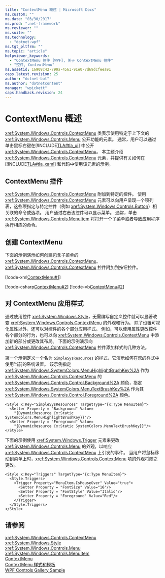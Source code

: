 ```yaml
---
title: "ContextMenu 概述 | Microsoft Docs"
ms.custom: ""
ms.date: "03/30/2017"
ms.prod: ".net-framework"
ms.reviewer: ""
ms.suite: ""
ms.technology: 
  - "dotnet-wpf"
ms.tgt_pltfrm: ""
ms.topic: "article"
helpviewer_keywords: 
  - "ContextMenu 控件 [WPF], 关于 ContextMenu 控件"
  - "控件, ContextMenu"
ms.assetid: 16909c42-799a-4561-91e0-7d69dcfeea91
caps.latest.revision: 25
author: "dotnet-bot"
ms.author: "dotnetcontent"
manager: "wpickett"
caps.handback.revision: 24
---
```

# ContextMenu 概述
<xref:System.Windows.Controls.ContextMenu> 类表示使用特定于上下文的 <xref:System.Windows.Controls.Menu> 公开功能的元素。  通常，用户可以通过单击鼠标右键在[!INCLUDE[TLA#tla_ui](../../../../includes/tlasharptla-ui-md.md)] 中公开 <xref:System.Windows.Controls.ContextMenu>。  本主题介绍 <xref:System.Windows.Controls.ContextMenu> 元素，并提供有关如何在[!INCLUDE[TLA#tla_xaml](../../../../includes/tlasharptla-xaml-md.md)] 和代码中使用该元素的示例。  
  
   
  
<a name="contextmenu_control"></a>   
## ContextMenu 控件  
 <xref:System.Windows.Controls.ContextMenu> 附加到特定的控件。  使用 <xref:System.Windows.Controls.ContextMenu> 元素可以向用户呈现一个项列表，这些项指定与特定控件（例如 <xref:System.Windows.Controls.Button>）相关联的命令或选项。  用户通过右击该控件可以显示菜单。  通常，单击 <xref:System.Windows.Controls.MenuItem> 将打开一个子菜单或者导致应用程序执行相应的命令。  
  
<a name="creating_contextmenus"></a>   
## 创建 ContextMenu  
 下面的示例演示如何创建包含子菜单的 <xref:System.Windows.Controls.ContextMenu>。  <xref:System.Windows.Controls.ContextMenu> 控件附加到按钮控件。  
  
 [!code-xml[ContextMenu#1](../../../../samples/snippets/csharp/VS_Snippets_Wpf/ContextMenu/CSharp/Pane1.xaml#1)]  
  
 [!code-csharp[ContextMenu#2](../../../../samples/snippets/csharp/VS_Snippets_Wpf/ContextMenu/CSharp/Pane1.xaml.cs#2)]
 [!code-vb[ContextMenu#2](../../../../samples/snippets/visualbasic/VS_Snippets_Wpf/ContextMenu/VisualBasic/Pane1.xaml.vb#2)]  
  
<a name="applying_styles_to_contextmenu"></a>   
## 对 ContextMenu 应用样式  
 通过使用控件 <xref:System.Windows.Style>，无需编写自定义控件就可以显著改变 <xref:System.Windows.Controls.ContextMenu> 的外观和行为。  除了设置可视化属性以外，还可以对控件的各个部分应用样式。  例如，可以使用属性更改控件各个部分的行为，也可以向 <xref:System.Windows.Controls.ContextMenu> 中添加新的部分或更改其布局。  下面的示例演示向 <xref:System.Windows.Controls.ContextMenu> 控件添加样式的几种方法。  
  
 第一个示例定义一个名为 `SimpleSysResources` 的样式，它演示如何在您的样式中使用当前的系统设置。  该示例指定 <xref:System.Windows.SystemColors.MenuHighlightBrushKey%2A> 作为 <xref:System.Windows.Controls.ContextMenu> 的 <xref:System.Windows.Controls.Control.Background%2A> 颜色，指定 <xref:System.Windows.SystemColors.MenuTextBrushKey%2A> 作为其 <xref:System.Windows.Controls.Control.Foreground%2A> 颜色。  
  
```  
<Style x:Key="SimpleSysResources" TargetType="{x:Type MenuItem}">  
  <Setter Property = "Background" Value=   
    "{DynamicResource {x:Static SystemColors.MenuHighlightBrushKey}}"/>  
  <Setter Property = "Foreground" Value=   
    "{DynamicResource {x:Static SystemColors.MenuTextBrushKey}}"/>  
</Style>  
```  
  
 下面的示例使用 <xref:System.Windows.Trigger> 元素来更改 <xref:System.Windows.Controls.Menu> 的外观，以响应 <xref:System.Windows.Controls.ContextMenu> 上引发的事件。  当用户将鼠标移动到菜单上时，<xref:System.Windows.Controls.ContextMenu> 项的外观将随之更改。  
  
```  
<Style x:Key="Triggers" TargetType="{x:Type MenuItem}">  
  <Style.Triggers>  
    <Trigger Property="MenuItem.IsMouseOver" Value="true">  
      <Setter Property = "FontSize" Value="16"/>  
      <Setter Property = "FontStyle" Value="Italic"/>  
      <Setter Property = "Foreground" Value="Red"/>  
    </Trigger>  
  </Style.Triggers>  
</Style>  
```  
  
## 请参阅  
 <xref:System.Windows.Controls.ContextMenu>   
 <xref:System.Windows.Style>   
 <xref:System.Windows.Controls.Menu>   
 <xref:System.Windows.Controls.MenuItem>   
 [ContextMenu](../../../../docs/framework/wpf/controls/contextmenu.md)   
 [ContextMenu 样式和模板](../../../../docs/framework/wpf/controls/contextmenu-styles-and-templates.md)   
 [WPF Controls Gallery Sample](http://go.microsoft.com/fwlink/?LinkID=160053)